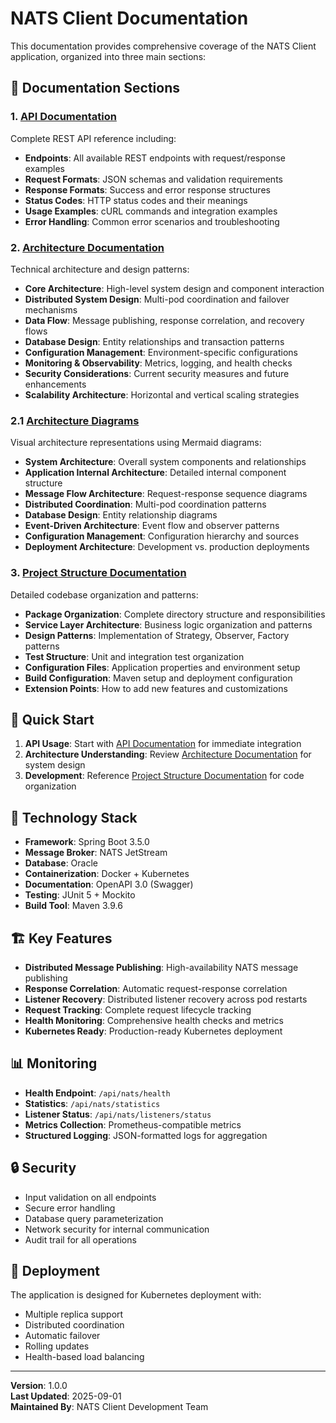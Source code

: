 # NATS Client Documentation

This documentation provides comprehensive coverage of the NATS Client application, organized into three main sections:

## 📖 Documentation Sections

### 1. [API Documentation](API_DOCUMENTATION.md)
Complete REST API reference including:
- **Endpoints**: All available REST endpoints with request/response examples
- **Request Formats**: JSON schemas and validation requirements
- **Response Formats**: Success and error response structures
- **Status Codes**: HTTP status codes and their meanings
- **Usage Examples**: cURL commands and integration examples
- **Error Handling**: Common error scenarios and troubleshooting

### 2. [Architecture Documentation](ARCHITECTURE.md)
Technical architecture and design patterns:
- **Core Architecture**: High-level system design and component interaction
- **Distributed System Design**: Multi-pod coordination and failover mechanisms
- **Data Flow**: Message publishing, response correlation, and recovery flows
- **Database Design**: Entity relationships and transaction patterns
- **Configuration Management**: Environment-specific configurations
- **Monitoring & Observability**: Metrics, logging, and health checks
- **Security Considerations**: Current security measures and future enhancements
- **Scalability Architecture**: Horizontal and vertical scaling strategies

### 2.1 [Architecture Diagrams](ARCHITECTURE_DIAGRAMS.md)
Visual architecture representations using Mermaid diagrams:
- **System Architecture**: Overall system components and relationships
- **Application Internal Architecture**: Detailed internal component structure
- **Message Flow Architecture**: Request-response sequence diagrams
- **Distributed Coordination**: Multi-pod coordination patterns
- **Database Design**: Entity relationship diagrams
- **Event-Driven Architecture**: Event flow and observer patterns
- **Configuration Management**: Configuration hierarchy and sources
- **Deployment Architecture**: Development vs. production deployments

### 3. [Project Structure Documentation](PROJECT_STRUCTURE.md)
Detailed codebase organization and patterns:
- **Package Organization**: Complete directory structure and responsibilities
- **Service Layer Architecture**: Business logic organization and patterns
- **Design Patterns**: Implementation of Strategy, Observer, Factory patterns
- **Test Structure**: Unit and integration test organization
- **Configuration Files**: Application properties and environment setup
- **Build Configuration**: Maven setup and deployment configuration
- **Extension Points**: How to add new features and customizations

## 🚀 Quick Start

1. **API Usage**: Start with [API Documentation](API_DOCUMENTATION.md) for immediate integration
2. **Architecture Understanding**: Review [Architecture Documentation](ARCHITECTURE.md) for system design
3. **Development**: Reference [Project Structure Documentation](PROJECT_STRUCTURE.md) for code organization

## 🔧 Technology Stack

- **Framework**: Spring Boot 3.5.0
- **Message Broker**: NATS JetStream
- **Database**: Oracle
- **Containerization**: Docker + Kubernetes
- **Documentation**: OpenAPI 3.0 (Swagger)
- **Testing**: JUnit 5 + Mockito
- **Build Tool**: Maven 3.9.6

## 🏗️ Key Features

- **Distributed Message Publishing**: High-availability NATS message publishing
- **Response Correlation**: Automatic request-response correlation
- **Listener Recovery**: Distributed listener recovery across pod restarts
- **Request Tracking**: Complete request lifecycle tracking
- **Health Monitoring**: Comprehensive health checks and metrics
- **Kubernetes Ready**: Production-ready Kubernetes deployment

## 📊 Monitoring

- **Health Endpoint**: `/api/nats/health`
- **Statistics**: `/api/nats/statistics`
- **Listener Status**: `/api/nats/listeners/status`
- **Metrics Collection**: Prometheus-compatible metrics
- **Structured Logging**: JSON-formatted logs for aggregation

## 🔒 Security

- Input validation on all endpoints
- Secure error handling
- Database query parameterization
- Network security for internal communication
- Audit trail for all operations

## 🚢 Deployment

The application is designed for Kubernetes deployment with:
- Multiple replica support
- Distributed coordination
- Automatic failover
- Rolling updates
- Health-based load balancing

---

**Version**: 1.0.0  
**Last Updated**: 2025-09-01  
**Maintained By**: NATS Client Development Team